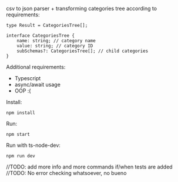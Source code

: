 csv to json parser + transforming categories tree according to requirements:

```
type Result = CategoriesTree[];

interface CategoriesTree {
    name: string; // category name
    value: string; // category ID
    subSchemas?: CategoriesTree[]; // child categories
}
```

Additional requirements:

- Typescript
- async/await usage
- OOP :(

Install:

```
npm install
```

Run:

```
npm start
```

Run with ts-node-dev:

```
npm run dev
```

//TODO: add more info and more commands if/when tests are added
//TODO: No error checking whatsoever, no bueno
